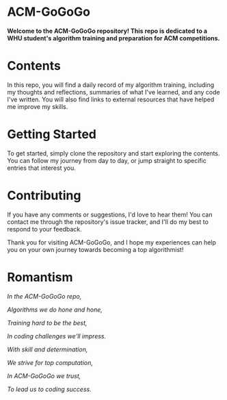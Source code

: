 # ACM-GoGoGo

**Welcome to the ACM-GoGoGo repository! This repo is dedicated to a WHU student's algorithm training and preparation for ACM competitions.**

# Contents

In this repo, you will find a daily record of my algorithm training, including my thoughts and reflections, summaries of what I've learned, and any code I've written. You will also find links to external resources that have helped me improve my skills.

# Getting Started

To get started, simply clone the repository and start exploring the contents. You can follow my journey from day to day, or jump straight to specific entries that interest you.

# Contributing

If you have any comments or suggestions, I'd love to hear them! You can contact me through the repository's issue tracker, and I'll do my best to respond to your feedback.

Thank you for visiting ACM-GoGoGo, and I hope my experiences can help you on your own journey towards becoming a top algorithmist!

# Romantism

*In the ACM-GoGoGo repo,*

*Algorithms we do hone and hone,*

*Training hard to be the best,*

*In coding challenges we'll impress.*

*With skill and determination,*

*We strive for top computation,*

*In ACM-GoGoGo we trust,*

*To lead us to coding success.*
